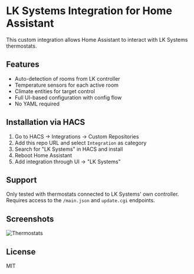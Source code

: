 # LK Systems Integration for Home Assistant

This custom integration allows Home Assistant to interact with LK Systems thermostats.

## Features

- Auto-detection of rooms from LK controller
- Temperature sensors for each active room
- Climate entities for target control
- Full UI-based configuration with config flow
- No YAML required

## Installation via HACS

1. Go to HACS → Integrations → Custom Repositories
2. Add this repo URL and select `Integration` as category
3. Search for "LK Systems" in HACS and install
4. Reboot Home Assistant
5. Add integration through UI → "LK Systems"

## Support

Only tested with thermostats connected to LK Systems' own controller. Requires access to the `/main.json` and `update.cgi` endpoints.

## Screenshots

![Thermostats](docs/screenshot_thermostats.png)

## License

MIT
